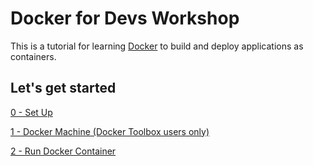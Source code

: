 # Docker for Devs Workshop

This is a tutorial for learning [Docker](https://www.docker.com/) to build and deploy applications as containers.

## Let's get started

[0 - Set Up](00_setup.md)

[1 - Docker Machine (Docker Toolbox users only)](01_docker_machine.md)

[2 - Run Docker Container](02_run_container.md)
